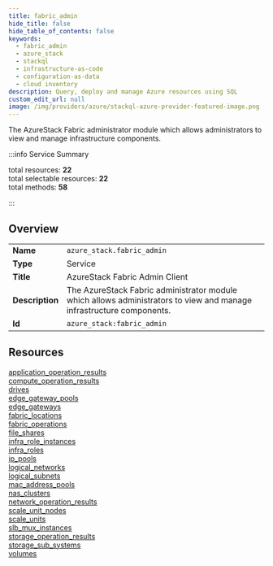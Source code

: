 ```yaml
---
title: fabric_admin
hide_title: false
hide_table_of_contents: false
keywords:
  - fabric_admin
  - azure_stack
  - stackql
  - infrastructure-as-code
  - configuration-as-data
  - cloud inventory
description: Query, deploy and manage Azure resources using SQL
custom_edit_url: null
image: /img/providers/azure/stackql-azure-provider-featured-image.png
---
```


The AzureStack Fabric administrator module which allows administrators to view and manage infrastructure components.  
    
:::info Service Summary

<div class="row">
<div class="providerDocColumn">
<span>total resources:&nbsp;<b>22</b></span><br />
<span>total selectable resources:&nbsp;<b>22</b></span><br />
<span>total methods:&nbsp;<b>58</b></span><br />
</div>
</div>

:::

## Overview
<table><tbody>
<tr><td><b>Name</b></td><td><code>azure_stack.fabric_admin</code></td></tr>
<tr><td><b>Type</b></td><td>Service</td></tr>
<tr><td><b>Title</b></td><td>AzureStack Fabric Admin Client</td></tr>
<tr><td><b>Description</b></td><td>The AzureStack Fabric administrator module which allows administrators to view and manage infrastructure components.</td></tr>
<tr><td><b>Id</b></td><td><code>azure_stack:fabric_admin</code></td></tr>
</tbody></table>

## Resources
<div class="row">
<div class="providerDocColumn">
<a href="/providers/azure_stack/fabric_admin/application_operation_results/">application_operation_results</a><br />
<a href="/providers/azure_stack/fabric_admin/compute_operation_results/">compute_operation_results</a><br />
<a href="/providers/azure_stack/fabric_admin/drives/">drives</a><br />
<a href="/providers/azure_stack/fabric_admin/edge_gateway_pools/">edge_gateway_pools</a><br />
<a href="/providers/azure_stack/fabric_admin/edge_gateways/">edge_gateways</a><br />
<a href="/providers/azure_stack/fabric_admin/fabric_locations/">fabric_locations</a><br />
<a href="/providers/azure_stack/fabric_admin/fabric_operations/">fabric_operations</a><br />
<a href="/providers/azure_stack/fabric_admin/file_shares/">file_shares</a><br />
<a href="/providers/azure_stack/fabric_admin/infra_role_instances/">infra_role_instances</a><br />
<a href="/providers/azure_stack/fabric_admin/infra_roles/">infra_roles</a><br />
<a href="/providers/azure_stack/fabric_admin/ip_pools/">ip_pools</a><br />
</div>
<div class="providerDocColumn">
<a href="/providers/azure_stack/fabric_admin/logical_networks/">logical_networks</a><br />
<a href="/providers/azure_stack/fabric_admin/logical_subnets/">logical_subnets</a><br />
<a href="/providers/azure_stack/fabric_admin/mac_address_pools/">mac_address_pools</a><br />
<a href="/providers/azure_stack/fabric_admin/nas_clusters/">nas_clusters</a><br />
<a href="/providers/azure_stack/fabric_admin/network_operation_results/">network_operation_results</a><br />
<a href="/providers/azure_stack/fabric_admin/scale_unit_nodes/">scale_unit_nodes</a><br />
<a href="/providers/azure_stack/fabric_admin/scale_units/">scale_units</a><br />
<a href="/providers/azure_stack/fabric_admin/slb_mux_instances/">slb_mux_instances</a><br />
<a href="/providers/azure_stack/fabric_admin/storage_operation_results/">storage_operation_results</a><br />
<a href="/providers/azure_stack/fabric_admin/storage_sub_systems/">storage_sub_systems</a><br />
<a href="/providers/azure_stack/fabric_admin/volumes/">volumes</a><br />
</div>
</div>
